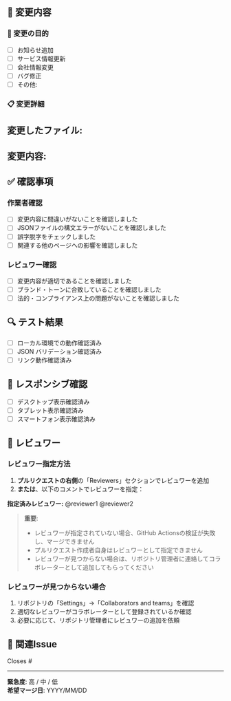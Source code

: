 ## 📝 変更内容
<!-- 変更した内容を具体的に記述してください -->

### 🎯 変更の目的
- [ ] お知らせ追加
- [ ] サービス情報更新  
- [ ] 会社情報変更
- [ ] バグ修正
- [ ] その他: 

### 📋 変更詳細
**変更したファイル:**
- 

**変更内容:**
- 

## ✅ 確認事項
### 作業者確認
- [ ] 変更内容に間違いがないことを確認しました
- [ ] JSONファイルの構文エラーがないことを確認しました
- [ ] 誤字脱字をチェックしました
- [ ] 関連する他のページへの影響を確認しました

### レビュワー確認
- [ ] 変更内容が適切であることを確認しました
- [ ] ブランド・トーンに合致していることを確認しました
- [ ] 法的・コンプライアンス上の問題がないことを確認しました

## 🔍 テスト結果
- [ ] ローカル環境での動作確認済み
- [ ] JSON バリデーション確認済み
- [ ] リンク動作確認済み

## 📱 レスポンシブ確認
- [ ] デスクトップ表示確認済み
- [ ] タブレット表示確認済み  
- [ ] スマートフォン表示確認済み

## 👥 レビュワー
<!-- ⚠️ 必須: 少なくとも1人のレビュワーを指定してください -->

### レビュワー指定方法
1. **プルリクエストの右側**の「Reviewers」セクションでレビュワーを追加
2. **または**、以下のコメントでレビュワーを指定：

**指定済みレビュワー:**
@reviewer1 @reviewer2

> **重要**: 
> - レビュワーが指定されていない場合、GitHub Actionsの検証が失敗し、マージできません
> - プルリクエスト作成者自身はレビュワーとして指定できません
> - レビュワーが見つからない場合は、リポジトリ管理者に連絡してコラボレーターとして追加してもらってください

### レビュワーが見つからない場合
1. リポジトリの「Settings」→「Collaborators and teams」を確認
2. 適切なレビュワーがコラボレーターとして登録されているか確認
3. 必要に応じて、リポジトリ管理者にレビュワーの追加を依頼

## 📎 関連Issue
Closes #

---
**緊急度**: 高 / 中 / 低  
**希望マージ日**: YYYY/MM/DD